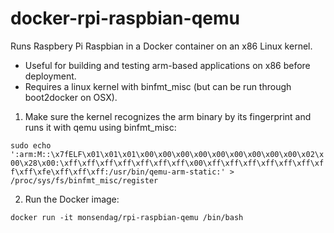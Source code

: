 # docker-rpi-raspbian-qemu

Runs Raspbery Pi Raspbian in a Docker container on an x86 Linux kernel.

* Useful for building and testing arm-based applications on x86 before deployment.
* Requires a linux kernel with binfmt_misc (but can be run through boot2docker on OSX).


1. Make sure the kernel recognizes the arm binary by its fingerprint and runs it with qemu using binfmt_misc:

`sudo echo ':arm:M::\x7fELF\x01\x01\x01\x00\x00\x00\x00\x00\x00\x00\x00\x00\x02\x00\x28\x00:\xff\xff\xff\xff\xff\xff\xff\x00\xff\xff\xff\xff\xff\xff\xff\xff\xfe\xff\xff\xff:/usr/bin/qemu-arm-static:' > /proc/sys/fs/binfmt_misc/register`

2. Run the Docker image:

`docker run -it monsendag/rpi-raspbian-qemu /bin/bash`
